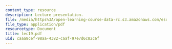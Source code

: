```yaml
---
content_type: resource
description: Lecture presentation.
file: /media/https%3A/open-learning-course-data-rc.s3.amazonaws.com/esd-10-introduction-to-technology-and-policy-fall-2006/caaa8cef98aa4382caaf97e7d6c82c6f_lec19.pdf
file_type: application/pdf
resourcetype: Document
title: lec19.pdf
uid: caaa8cef-98aa-4382-caaf-97e7d6c82c6f
---
```

